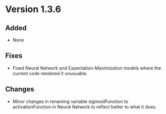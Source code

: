 # Version 1.3.6

## Added

* None

## Fixes

* Fixed Neural Network and Expectation-Maximization models where the current code rendered it unusuable.

## Changes

* Minor changes in renaming variable sigmoidFunction to activationFunction in Neural Network to reflect better to what it does.
